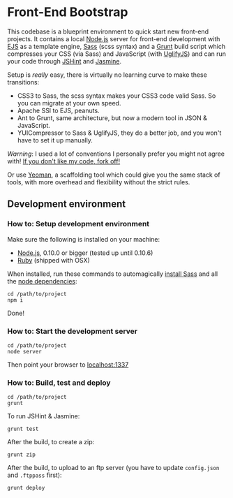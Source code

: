 # Front-End Bootstrap
This codebase is a blueprint environment to quick start new front-end projects. It contains a local [Node.js](http://nodejs.org/) server for front-end development with [EJS](http://embeddedjs.com/) as a template engine, [Sass](http://sass-lang.com/) (scss syntax) and a [Grunt](http://gruntjs.com/) build script which compresses your CSS (via Sass) and JavaScript (with [UglifyJS](http://github.com/mishoo/UglifyJS)) and can run your code through [JSHint](http://www.jshint.com/) and [Jasmine](http://pivotal.github.io/jasmine/).

Setup is *really* easy, there is virtually no learning curve to make these transitions:

- CSS3 to Sass, the scss syntax makes your CSS3 code valid Sass. So you can migrate at your own speed.
- Apache SSI to EJS, peanuts.
- Ant to Grunt, same architecture, but now a modern tool in JSON & JavaScript.
- YUICompressor to Sass & UglifyJS, they do a better job, and you won't have to set it up manually.

*Warning*: I used a lot of conventions I personally prefer you might not agree with! [If you don't like my code, fork off!](http://www.flickr.com/photos/codepo8/5018350616/)

Or use [Yeoman](http://yeoman.io/), a scaffolding tool which could give you the same stack of tools, with more overhead and flexibility without the strict rules.

## Development environment

### How to: Setup development environment
Make sure the following is installed on your machine:

- [Node.js](http://nodejs.org/), 0.10.0 or bigger (tested up until 0.10.6)
- [Ruby](http://www.ruby-lang.org/en/) (shipped with OSX)

When installed, run these commands to automagically [install Sass](http://sass-lang.com/docs/yardoc/file.SASS_REFERENCE.html#using_sass) and all the [node dependencies](https://github.com/branneman/frontend-bootstrap/blob/master/package.json):

    cd /path/to/project
    npm i

Done!

### How to: Start the development server

    cd /path/to/project
    node server

Then point your browser to [localhost:1337](http://localhost:1337/)

### How to: Build, test and deploy

    cd /path/to/project
    grunt

To run JSHint & Jasmine:

    grunt test

After the build, to create a zip:

    grunt zip

After the build, to upload to an ftp server (you have to update `config.json` and `.ftppass` first):

    grunt deploy

